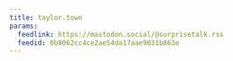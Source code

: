 ```yaml
---
title: taylor.town
params:
  feedlink: https://mastodon.social/@surprisetalk.rss
  feedid: 0b8062cc4ce2ae54da17aae9031b863e
---
```

